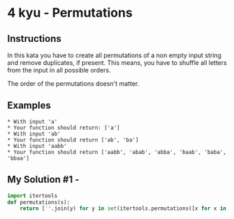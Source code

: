 # 4 kyu - Permutations
## Instructions
In this kata you have to create all permutations of a non empty input string and remove duplicates, if present. This means, you have to shuffle all letters from the input in all possible orders.

The order of the permutations doesn't matter.
## Examples
```
* With input 'a'
* Your function should return: ['a']
* With input 'ab'
* Your function should return ['ab', 'ba']
* With input 'aabb'
* Your function should return ['aabb', 'abab', 'abba', 'baab', 'baba', 'bbaa']
```

## My Solution #1 - 
```python
import itertools
def permutations(s):
    return [''.join(y) for y in set(itertools.permutations([x for x in s]))]
```